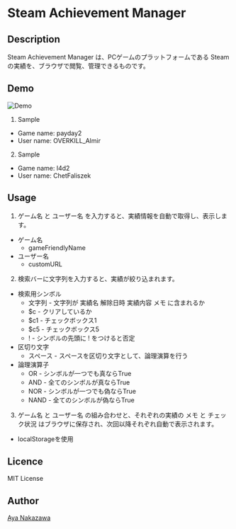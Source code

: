 
# Steam Achievement Manager

## Description

Steam Achievement Manager は、PCゲームのプラットフォームである Steam の実績を、ブラウザで閲覧、管理できるものです。

## Demo

![Demo](/document/gif/readme_demo.gif)

1. Sample
  * Game name: payday2
  * User name: OVERKILL_Almir
2. Sample
  * Game name: l4d2
  * User name: ChetFaliszek

## Usage

1. ゲーム名 と ユーザー名 を入力すると、実績情報を自動で取得し、表示します。
  * ゲーム名
    * gameFriendlyName
  * ユーザー名
    * customURL
2. 検索バーに文字列を入力すると、実績が絞り込まれます。
  * 検索用シンボル
    * 文字列 - 文字列が 実績名 解除日時 実績内容 メモ に含まれるか
    * $c - クリアしているか
    * $c1 - チェックボックス1
    * $c5 - チェックボックス5
    * ! - シンボルの先頭に ! をつけると否定
  * 区切り文字
    * スペース - スペースを区切り文字として、論理演算を行う
  * 論理演算子
    * OR - シンボルが一つでも真ならTrue
    * AND - 全てのシンボルが真ならTrue
    * NOR - シンボルが一つでも偽ならTrue
    * NAND - 全てのシンボルが偽ならTrue
3. ゲーム名 と ユーザー名 の組み合わせと、それぞれの実績の メモ と チェック状況 はブラウザに保存され、次回以降それぞれ自動で表示されます。
  * localStorageを使用

## Licence

MIT License

## Author

[Aya Nakazawa](https://github.com/AyaNakazawa)
